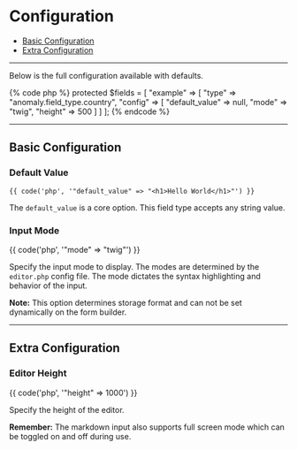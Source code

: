 # Configuration

- [Basic Configuration](#basic)
- [Extra Configuration](#extra)

<hr>

Below is the full configuration available with defaults.

{% code php %}
protected $fields = [
    "example" => [
        "type"   => "anomaly.field_type.country",
        "config" => [
            "default_value" => null,
            "mode"          => "twig",
            "height"        => 500
        ]
    ]
];
{% endcode %}

<hr>

<a name="basic"></a>
## Basic Configuration

### Default Value

    {{ code('php', '"default_value" => "<h1>Hello World</h1>"') }}

The `default_value` is a core option. This field type accepts any string value.

### Input Mode

{{ code('php', '"mode" => "twig"') }}

Specify the input mode to display. The modes are determined by the `editor.php` config file. The mode dictates the syntax highlighting and behavior of the input.

<div class="alert alert-primary">
<strong>Note:</strong> This option determines storage format and can not be set dynamically on the form builder.
</div>

<hr>

<a name="extra"></a>
## Extra Configuration

### Editor Height

{{ code('php', '"height" => 1000') }}

Specify the height of the editor.

<div class="alert alert-info">
<strong>Remember:</strong> The markdown input also supports full screen mode which can be toggled on and off during use.
</div>